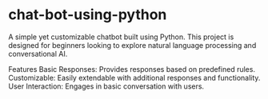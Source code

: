 # chat-bot-using-python
A simple yet customizable chatbot built using Python. This project is designed for beginners looking to explore natural language processing and conversational AI.

Features
Basic Responses: Provides responses based on predefined rules.
Customizable: Easily extendable with additional responses and functionality.
User Interaction: Engages in basic conversation with users.
